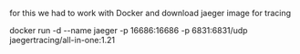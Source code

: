 for this we had to work with Docker and download jaeger image for tracing

docker run -d --name jaeger -p 16686:16686 -p 6831:6831/udp jaegertracing/all-in-one:1.21

